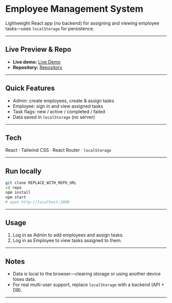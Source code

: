 # Employee Management System

Lightweight React app (no backend) for assigning and viewing employee tasks—uses `localStorage` for persistence.

---

## Live Preview & Repo

* **Live demo:** [Live Demo](https://skmdjeesan.github.io/Employee-Management-System/)
* **Repository:** [Repository](https://github.com/skmdJeesan/Employee-Management-System)

---

## Quick Features

* Admin: create employees, create & assign tasks
* Employee: sign in and view assigned tasks
* Task flags: new / active / completed / failed
* Data saved in `localStorage` (no server)

---

## Tech

React · Tailwind CSS · React Router · `localStorage`

---

## Run locally

```bash
git clone REPLACE_WITH_REPO_URL
cd repo
npm install
npm start
# open http://localhost:3000
```

---

## Usage

1. Log in as Admin to add employees and assign tasks.
2. Log in as Employee to view tasks assigned to them.

---

## Notes

* Data is local to the browser—clearing storage or using another device loses data.
* For real multi-user support, replace `localStorage` with a backend (API + DB).

---
